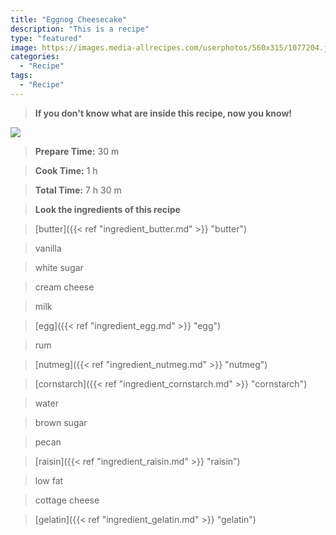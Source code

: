 ```yaml
---
title: "Eggnog Cheesecake"
description: "This is a recipe"
type: "featured"
image: https://images.media-allrecipes.com/userphotos/560x315/1077204.jpg
categories: 
  - "Recipe"
tags: 
  - "Recipe"
---
```



>**If you don't know what are inside this recipe, now you know!**

![](../images/Recipes-Banner.jpg)
> **Prepare Time:** 30 m


> **Cook Time:** 1 h


> **Total Time:** 7 h 30 m

> **Look the ingredients of this recipe**

> [butter]({{< ref "ingredient_butter.md" >}} "butter")

> vanilla

> white sugar

> cream cheese

> milk

> [egg]({{< ref "ingredient_egg.md" >}} "egg")

> rum

> [nutmeg]({{< ref "ingredient_nutmeg.md" >}} "nutmeg")

> [cornstarch]({{< ref "ingredient_cornstarch.md" >}} "cornstarch")

> water

> brown sugar

> pecan

> [raisin]({{< ref "ingredient_raisin.md" >}} "raisin")

> low fat

> cottage cheese

> [gelatin]({{< ref "ingredient_gelatin.md" >}} "gelatin")

